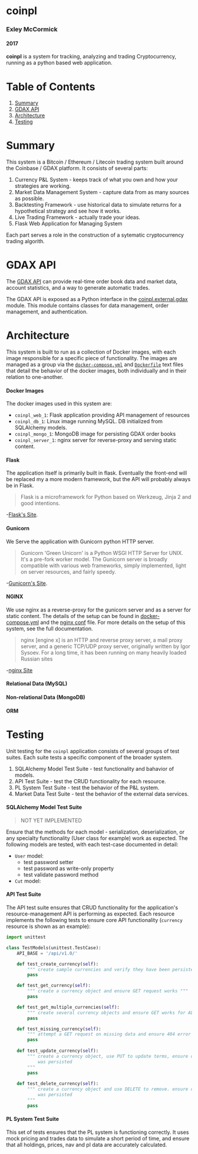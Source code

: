 # coinpl
### Exley McCormick<br>
#### 2017

**coinpl** is a system for tracking, analyzing and trading Cryptocurrency, 
running as a python based web application. 

# Table of Contents  

1. [Summary](#summary)
2. [GDAX API](#gdax-api)
3. [Architecture](#architecture)
4. [Testing](#testing)

# Summary
This system is a Bitcoin / Ethereum / Litecoin trading system built around 
the Coinbase / GDAX platform. It consists of several parts:

1.  Currency P&L System - keeps track of what you own and how your strategies
    are working.
2.  Market Data Management System - capture data from as many sources as 
    possible.
3.  Backtesting Framework - use historical data to simulate returns for a 
    hypothetical strategy and see how it works.
3.  Live Trading Framework - actually trade your ideas.
4.  Flask Web Application for Managing System 

Each part serves a role in the construction of a sytematic cryptocurrency 
trading algorith.


# GDAX API
The [GDAX API](https://docs.gdax.com/?python#introduction) can provide 
real-time order book data and market data, account statistics, and a way to 
generate automatic trades.  

The GDAX API is exposed as a Python interface in the 
[coinpl.external.gdax](./coinpl/external/gdax) module. This module contains 
classes for data management, order management, and authentication.  


# Architecture  
This system is built to run as a collection of Docker images, with each image 
responsible for a specific piece of functionality. The images are managed as 
a group via the [`docker-compose.yml`](./docker-compose.yml) and 
[`Dockerfile`](./Dockerfile) text files that detail the behavior of the docker 
images, both individually and in their relation to one-another.  

#### Docker Images 
The docker images used in this system are:  
*   `coinpl_web_1`: Flask application providing API management of resources  
*   `coinpl_db_1`: Linux image running MySQL. DB initialized from SQLAlchemy 
    models.
*   `coinpl_mongo_1`: MongoDB image for persisting GDAX order books
*   `coinpl_server_1`: nginx server for reverse-proxy and serving static 
    content.
    
#### Flask
The application itself is primarily built in flask. Eventually the front-end 
will be replaced my a more modern framework, but the API will probably always 
be in Flask. 

>Flask is a microframework for Python based on Werkzeug, Jinja 2 and good 
intentions.  

-[Flask's Site](http://flask.pocoo.org/).

#### Gunicorn
We Serve the application with Gunicorn python HTTP server.

>Gunicorn 'Green Unicorn' is a Python WSGI HTTP Server for UNIX. It's a pre-fork
 worker model. The Gunicorn server is broadly compatible with various web 
frameworks, simply implemented, light on server resources, and fairly speedy.  

-[Gunicorn's Site](http://gunicorn.org/).
    
#### NGINX
We use nginx as a reverse-proxy for the gunicorn server and as a server for
static content. The details of the setup can be found in 
[docker-compose.yml](./docker-compose.yml) and the [nginx conf](./nginx/conf.d)
file. For more details on the setup of this system, see the full documentation.

>nginx [engine x] is an HTTP and reverse proxy server, a mail proxy server, 
and a generic TCP/UDP proxy server, originally written by Igor Sysoev. For a 
long time, it has been running on many heavily loaded Russian sites  

-[nginx Site](https://nginx.org/en/)

#### Relational Data (MySQL) 

#### Non-relational Data (MongoDB) 

#### ORM


# Testing
Unit testing for the `coinpl` application consists of several groups of
test suites. Each suite tests a specific component of the broader system.  
1.  SQLAlchemy Model Test Suite - test functionality and bahavior of models.
2.  API Test Suite - test the CRUD functionality for each resource.  
3.  PL System Test Suite - test the behavior of the P&L system.  
4.  Market Data Test Suite - test the behavior of the external data services.


#### SQLAlchemy Model Test Suite
> NOT YET IMPLEMENTED  

Ensure that the methods for each model - serialization, deserialization, or 
any specialty functionality (User class for example) work as expected. The 
following models are tested, with each test-case documented in detail:

*   `User` model:
    * test password setter  
    * test password as write-only property  
    * test validate password method  
*   `Cut` model:


#### API Test Suite  
The API test suite ensures that CRUD functionality for the application's 
resource-management API is performing as expected. Each resource implements 
the following tests to ensure core API functionality (`currency` resource 
is shown as an example): 

```python
import unittest

class TestModels(unittest.TestCase):
    API_BASE = '/api/v1.0/'

    def test_create_currency(self):
        """ create sample currencies and verify they have been persisted """
        pass

    def test_get_currency(self):
        """ create a currency object and ensure GET request works """
        pass

    def test_get_multiple_currencies(self):
        """ create several currency objects and ensure GET works for ALL """
        pass

    def test_missing_currency(self):
        """ attempt a GET request on missing data and ensure 404 error """
        pass
        
    def test_update_currency(self):
        """ create a currency object, use PUT to update terms, ensure change
            was persisted
        """
        pass
        
    def test_delete_currency(self):
        """ create a currency object and use DELETE to remove. ensure change
            was persisted 
        """
        pass
```

#### PL System Test Suite  
This set of tests ensures that the PL system is functioning correctly. It uses
mock pricing and trades data to simulate a short period of time, and ensure 
that all holdings, prices, nav and pl data are accurately calculated.  